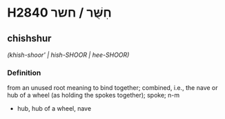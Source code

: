 # H2840 חִשֻּׁר / חשר

## chishshur

_(khish-shoor' | hish-SHOOR | hee-SHOOR)_

### Definition

from an unused root meaning to bind together; combined, i.e., the nave or hub of a wheel (as holding the spokes together); spoke; n-m

- hub, hub of a wheel, nave
